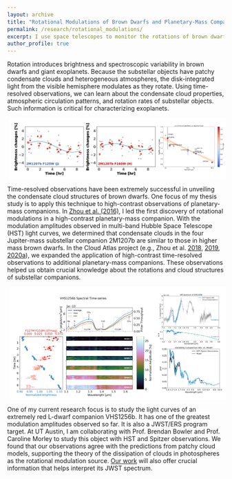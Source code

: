 ```yaml
---
layout: archive
title: "Rotational Modulations of Brown Dwarfs and Planetary-Mass Companions"
permalink: /research/rotational_modulations/
excerpt: I use space telescopes to monitor the rotations of brown dwarfs and giant exoplanets! <br/><img src="/images/bd_rotation.gif" width=400 style='vertical-align:top;margin:5px 5px;display:block'>
author_profile: true
---
```


Rotation introduces brightness and spectroscopic variability in brown dwarfs and giant exoplanets. Because the substellar objects have patchy condensate clouds and heterogeneous atmospheres, the disk-integrated light from the visible hemisphere modulates as they rotate. Using time-resolved observations, we can learn about the condensate cloud properties, atmospheric circulation patterns, and rotation rates of substellar objects. Such information is critical for characterizing exoplanets.<br/>

<img src="/images/2M1207_results.png" width=1000 style='vertical-align:top;margin:5px 5px;display:block'>

Time-resolved observations have been extremely successful in unveiling the condensate cloud structures of brown dwarfs. One focus of my thesis study is to apply this technique to high-contrast observations of planetary-mass companions. In [Zhou et al. (2016)](https://ui.adsabs.harvard.edu/abs/2016ApJ...818..176Z/abstract), I led the first discovery of rotational modulations in a high-contrast planetary-mass companion. With the modulation amplitudes observed in multi-band Hubble Space Telescope (HST) light curves, we determined that condensate clouds in the four Jupiter-mass substellar companion 2M1207b are similar to those in higher mass brown dwarfs. In the Cloud Atlas project (e.g., Zhou et al. [2018](https://ui.adsabs.harvard.edu/abs/2018AJ....155..132Z/abstract), [2019](https://ui.adsabs.harvard.edu/abs/2019AJ....157..128Z/abstract), [2020a](https://ui.adsabs.harvard.edu/abs/2020AJ....159..140Z/abstract)), we expanded the application of high-contrast time-resolved observations to additional planetary-mass companions. These observations helped us obtain crucial knowledge about the rotations and cloud structures of substellar companions.<br/>

<img src="/images/VHS_results.png" width=1000 style='vertical-align:top;margin:5px 5px;display:block'>

One of my current research focus is to study the light curves of an extremely red L-dwarf companion VHS1256b. It has one of the greatest modulation amplitudes observed so far. It is also a JWST/ERS program target. At UT Austin, I am collaborating with Prof. Brendan Bowler and Prof. Caroline Morley to study this object with HST and Spitzer observations. We found that our observations agree with the predictions from patchy cloud models, supporting the theory of the dissipation of clouds in photospheres as the rotational modulation source. [Our work](https://ui.adsabs.harvard.edu/abs/2020AJ....160...77Z/abstract) will also offer crucial information that helps interpret its JWST spectrum.
